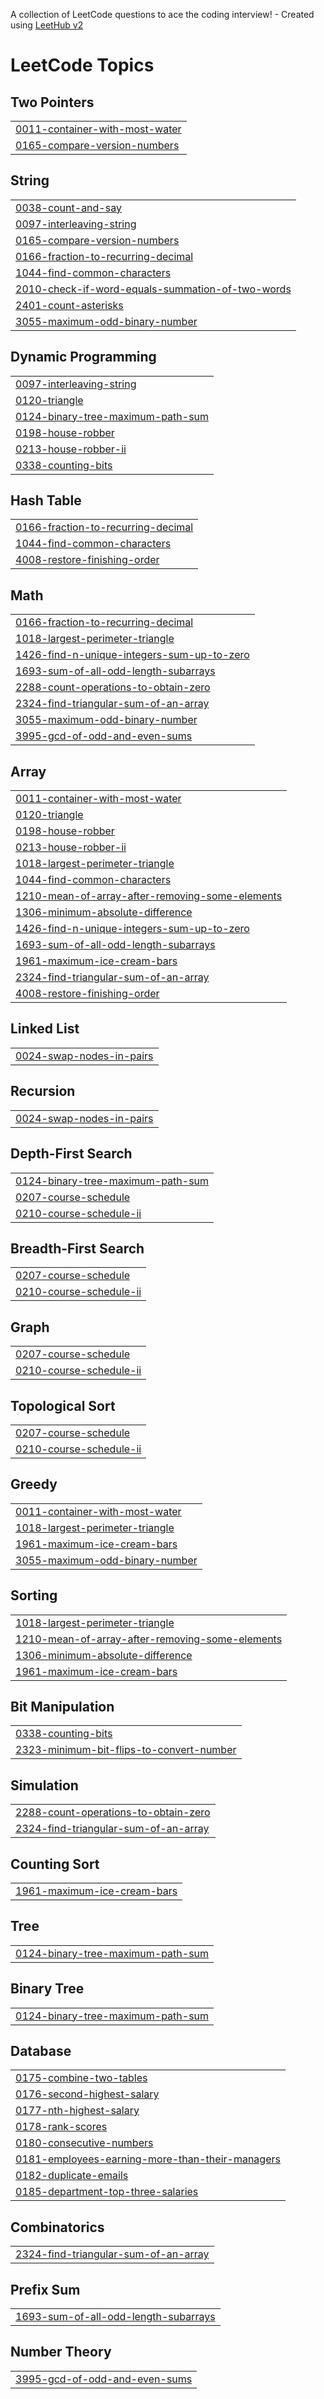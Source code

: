 A collection of LeetCode questions to ace the coding interview! - Created using [LeetHub v2](https://github.com/arunbhardwaj/LeetHub-2.0)
<!---LeetCode Topics Start-->
# LeetCode Topics
## Two Pointers
|  |
| ------- |
| [0011-container-with-most-water](https://github.com/Karthikeyan-ashok/Problem_solving/tree/master/0011-container-with-most-water) |
| [0165-compare-version-numbers](https://github.com/Karthikeyan-ashok/Problem_solving/tree/master/0165-compare-version-numbers) |
## String
|  |
| ------- |
| [0038-count-and-say](https://github.com/Karthikeyan-ashok/Problem_solving/tree/master/0038-count-and-say) |
| [0097-interleaving-string](https://github.com/Karthikeyan-ashok/Problem_solving/tree/master/0097-interleaving-string) |
| [0165-compare-version-numbers](https://github.com/Karthikeyan-ashok/Problem_solving/tree/master/0165-compare-version-numbers) |
| [0166-fraction-to-recurring-decimal](https://github.com/Karthikeyan-ashok/Problem_solving/tree/master/0166-fraction-to-recurring-decimal) |
| [1044-find-common-characters](https://github.com/Karthikeyan-ashok/Problem_solving/tree/master/1044-find-common-characters) |
| [2010-check-if-word-equals-summation-of-two-words](https://github.com/Karthikeyan-ashok/Problem_solving/tree/master/2010-check-if-word-equals-summation-of-two-words) |
| [2401-count-asterisks](https://github.com/Karthikeyan-ashok/Problem_solving/tree/master/2401-count-asterisks) |
| [3055-maximum-odd-binary-number](https://github.com/Karthikeyan-ashok/Problem_solving/tree/master/3055-maximum-odd-binary-number) |
## Dynamic Programming
|  |
| ------- |
| [0097-interleaving-string](https://github.com/Karthikeyan-ashok/Problem_solving/tree/master/0097-interleaving-string) |
| [0120-triangle](https://github.com/Karthikeyan-ashok/Problem_solving/tree/master/0120-triangle) |
| [0124-binary-tree-maximum-path-sum](https://github.com/Karthikeyan-ashok/Problem_solving/tree/master/0124-binary-tree-maximum-path-sum) |
| [0198-house-robber](https://github.com/Karthikeyan-ashok/Problem_solving/tree/master/0198-house-robber) |
| [0213-house-robber-ii](https://github.com/Karthikeyan-ashok/Problem_solving/tree/master/0213-house-robber-ii) |
| [0338-counting-bits](https://github.com/Karthikeyan-ashok/Problem_solving/tree/master/0338-counting-bits) |
## Hash Table
|  |
| ------- |
| [0166-fraction-to-recurring-decimal](https://github.com/Karthikeyan-ashok/Problem_solving/tree/master/0166-fraction-to-recurring-decimal) |
| [1044-find-common-characters](https://github.com/Karthikeyan-ashok/Problem_solving/tree/master/1044-find-common-characters) |
| [4008-restore-finishing-order](https://github.com/Karthikeyan-ashok/Problem_solving/tree/master/4008-restore-finishing-order) |
## Math
|  |
| ------- |
| [0166-fraction-to-recurring-decimal](https://github.com/Karthikeyan-ashok/Problem_solving/tree/master/0166-fraction-to-recurring-decimal) |
| [1018-largest-perimeter-triangle](https://github.com/Karthikeyan-ashok/Problem_solving/tree/master/1018-largest-perimeter-triangle) |
| [1426-find-n-unique-integers-sum-up-to-zero](https://github.com/Karthikeyan-ashok/Problem_solving/tree/master/1426-find-n-unique-integers-sum-up-to-zero) |
| [1693-sum-of-all-odd-length-subarrays](https://github.com/Karthikeyan-ashok/Problem_solving/tree/master/1693-sum-of-all-odd-length-subarrays) |
| [2288-count-operations-to-obtain-zero](https://github.com/Karthikeyan-ashok/Problem_solving/tree/master/2288-count-operations-to-obtain-zero) |
| [2324-find-triangular-sum-of-an-array](https://github.com/Karthikeyan-ashok/Problem_solving/tree/master/2324-find-triangular-sum-of-an-array) |
| [3055-maximum-odd-binary-number](https://github.com/Karthikeyan-ashok/Problem_solving/tree/master/3055-maximum-odd-binary-number) |
| [3995-gcd-of-odd-and-even-sums](https://github.com/Karthikeyan-ashok/Problem_solving/tree/master/3995-gcd-of-odd-and-even-sums) |
## Array
|  |
| ------- |
| [0011-container-with-most-water](https://github.com/Karthikeyan-ashok/Problem_solving/tree/master/0011-container-with-most-water) |
| [0120-triangle](https://github.com/Karthikeyan-ashok/Problem_solving/tree/master/0120-triangle) |
| [0198-house-robber](https://github.com/Karthikeyan-ashok/Problem_solving/tree/master/0198-house-robber) |
| [0213-house-robber-ii](https://github.com/Karthikeyan-ashok/Problem_solving/tree/master/0213-house-robber-ii) |
| [1018-largest-perimeter-triangle](https://github.com/Karthikeyan-ashok/Problem_solving/tree/master/1018-largest-perimeter-triangle) |
| [1044-find-common-characters](https://github.com/Karthikeyan-ashok/Problem_solving/tree/master/1044-find-common-characters) |
| [1210-mean-of-array-after-removing-some-elements](https://github.com/Karthikeyan-ashok/Problem_solving/tree/master/1210-mean-of-array-after-removing-some-elements) |
| [1306-minimum-absolute-difference](https://github.com/Karthikeyan-ashok/Problem_solving/tree/master/1306-minimum-absolute-difference) |
| [1426-find-n-unique-integers-sum-up-to-zero](https://github.com/Karthikeyan-ashok/Problem_solving/tree/master/1426-find-n-unique-integers-sum-up-to-zero) |
| [1693-sum-of-all-odd-length-subarrays](https://github.com/Karthikeyan-ashok/Problem_solving/tree/master/1693-sum-of-all-odd-length-subarrays) |
| [1961-maximum-ice-cream-bars](https://github.com/Karthikeyan-ashok/Problem_solving/tree/master/1961-maximum-ice-cream-bars) |
| [2324-find-triangular-sum-of-an-array](https://github.com/Karthikeyan-ashok/Problem_solving/tree/master/2324-find-triangular-sum-of-an-array) |
| [4008-restore-finishing-order](https://github.com/Karthikeyan-ashok/Problem_solving/tree/master/4008-restore-finishing-order) |
## Linked List
|  |
| ------- |
| [0024-swap-nodes-in-pairs](https://github.com/Karthikeyan-ashok/Problem_solving/tree/master/0024-swap-nodes-in-pairs) |
## Recursion
|  |
| ------- |
| [0024-swap-nodes-in-pairs](https://github.com/Karthikeyan-ashok/Problem_solving/tree/master/0024-swap-nodes-in-pairs) |
## Depth-First Search
|  |
| ------- |
| [0124-binary-tree-maximum-path-sum](https://github.com/Karthikeyan-ashok/Problem_solving/tree/master/0124-binary-tree-maximum-path-sum) |
| [0207-course-schedule](https://github.com/Karthikeyan-ashok/Problem_solving/tree/master/0207-course-schedule) |
| [0210-course-schedule-ii](https://github.com/Karthikeyan-ashok/Problem_solving/tree/master/0210-course-schedule-ii) |
## Breadth-First Search
|  |
| ------- |
| [0207-course-schedule](https://github.com/Karthikeyan-ashok/Problem_solving/tree/master/0207-course-schedule) |
| [0210-course-schedule-ii](https://github.com/Karthikeyan-ashok/Problem_solving/tree/master/0210-course-schedule-ii) |
## Graph
|  |
| ------- |
| [0207-course-schedule](https://github.com/Karthikeyan-ashok/Problem_solving/tree/master/0207-course-schedule) |
| [0210-course-schedule-ii](https://github.com/Karthikeyan-ashok/Problem_solving/tree/master/0210-course-schedule-ii) |
## Topological Sort
|  |
| ------- |
| [0207-course-schedule](https://github.com/Karthikeyan-ashok/Problem_solving/tree/master/0207-course-schedule) |
| [0210-course-schedule-ii](https://github.com/Karthikeyan-ashok/Problem_solving/tree/master/0210-course-schedule-ii) |
## Greedy
|  |
| ------- |
| [0011-container-with-most-water](https://github.com/Karthikeyan-ashok/Problem_solving/tree/master/0011-container-with-most-water) |
| [1018-largest-perimeter-triangle](https://github.com/Karthikeyan-ashok/Problem_solving/tree/master/1018-largest-perimeter-triangle) |
| [1961-maximum-ice-cream-bars](https://github.com/Karthikeyan-ashok/Problem_solving/tree/master/1961-maximum-ice-cream-bars) |
| [3055-maximum-odd-binary-number](https://github.com/Karthikeyan-ashok/Problem_solving/tree/master/3055-maximum-odd-binary-number) |
## Sorting
|  |
| ------- |
| [1018-largest-perimeter-triangle](https://github.com/Karthikeyan-ashok/Problem_solving/tree/master/1018-largest-perimeter-triangle) |
| [1210-mean-of-array-after-removing-some-elements](https://github.com/Karthikeyan-ashok/Problem_solving/tree/master/1210-mean-of-array-after-removing-some-elements) |
| [1306-minimum-absolute-difference](https://github.com/Karthikeyan-ashok/Problem_solving/tree/master/1306-minimum-absolute-difference) |
| [1961-maximum-ice-cream-bars](https://github.com/Karthikeyan-ashok/Problem_solving/tree/master/1961-maximum-ice-cream-bars) |
## Bit Manipulation
|  |
| ------- |
| [0338-counting-bits](https://github.com/Karthikeyan-ashok/Problem_solving/tree/master/0338-counting-bits) |
| [2323-minimum-bit-flips-to-convert-number](https://github.com/Karthikeyan-ashok/Problem_solving/tree/master/2323-minimum-bit-flips-to-convert-number) |
## Simulation
|  |
| ------- |
| [2288-count-operations-to-obtain-zero](https://github.com/Karthikeyan-ashok/Problem_solving/tree/master/2288-count-operations-to-obtain-zero) |
| [2324-find-triangular-sum-of-an-array](https://github.com/Karthikeyan-ashok/Problem_solving/tree/master/2324-find-triangular-sum-of-an-array) |
## Counting Sort
|  |
| ------- |
| [1961-maximum-ice-cream-bars](https://github.com/Karthikeyan-ashok/Problem_solving/tree/master/1961-maximum-ice-cream-bars) |
## Tree
|  |
| ------- |
| [0124-binary-tree-maximum-path-sum](https://github.com/Karthikeyan-ashok/Problem_solving/tree/master/0124-binary-tree-maximum-path-sum) |
## Binary Tree
|  |
| ------- |
| [0124-binary-tree-maximum-path-sum](https://github.com/Karthikeyan-ashok/Problem_solving/tree/master/0124-binary-tree-maximum-path-sum) |
## Database
|  |
| ------- |
| [0175-combine-two-tables](https://github.com/Karthikeyan-ashok/Problem_solving/tree/master/0175-combine-two-tables) |
| [0176-second-highest-salary](https://github.com/Karthikeyan-ashok/Problem_solving/tree/master/0176-second-highest-salary) |
| [0177-nth-highest-salary](https://github.com/Karthikeyan-ashok/Problem_solving/tree/master/0177-nth-highest-salary) |
| [0178-rank-scores](https://github.com/Karthikeyan-ashok/Problem_solving/tree/master/0178-rank-scores) |
| [0180-consecutive-numbers](https://github.com/Karthikeyan-ashok/Problem_solving/tree/master/0180-consecutive-numbers) |
| [0181-employees-earning-more-than-their-managers](https://github.com/Karthikeyan-ashok/Problem_solving/tree/master/0181-employees-earning-more-than-their-managers) |
| [0182-duplicate-emails](https://github.com/Karthikeyan-ashok/Problem_solving/tree/master/0182-duplicate-emails) |
| [0185-department-top-three-salaries](https://github.com/Karthikeyan-ashok/Problem_solving/tree/master/0185-department-top-three-salaries) |
## Combinatorics
|  |
| ------- |
| [2324-find-triangular-sum-of-an-array](https://github.com/Karthikeyan-ashok/Problem_solving/tree/master/2324-find-triangular-sum-of-an-array) |
## Prefix Sum
|  |
| ------- |
| [1693-sum-of-all-odd-length-subarrays](https://github.com/Karthikeyan-ashok/Problem_solving/tree/master/1693-sum-of-all-odd-length-subarrays) |
## Number Theory
|  |
| ------- |
| [3995-gcd-of-odd-and-even-sums](https://github.com/Karthikeyan-ashok/Problem_solving/tree/master/3995-gcd-of-odd-and-even-sums) |
<!---LeetCode Topics End-->